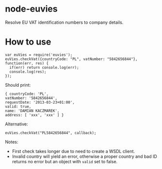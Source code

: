 node-euvies
===========

Resolve EU VAT identification numbers to company details.

How to use
===========

    var euVies = require('euvies');
    euVies.checkVat({countryCode: "PL", vatNumber: "5842656844"}, function(err, res) {
      if(err) return console.log(err);
      console.log(res);
    });

Should print:

    { countryCode: 'PL',
    vatNumber: '5842656844',
    requestDate: '2013-03-23+01:00',
    valid: true,
    name: 'DAMIAN KACZMAREK',
    address: [ 'xxx', 'xxx' ] }

Alternative:

    euVies.checkVat("PL5842656844", callback);
    
Notes:
* First check takes longer due to need to create a WSDL client.
* Invalid country will yield an error, otherwise a proper country and bad ID returns no error but an object with `valid` set to false.

